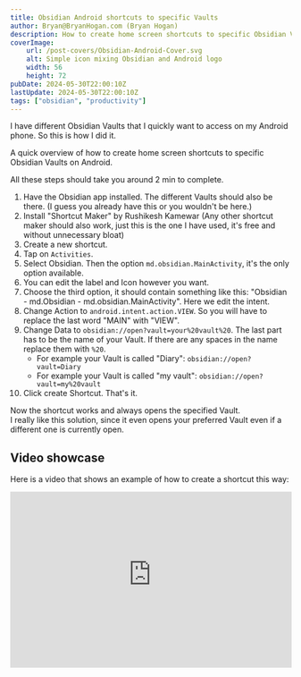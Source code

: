 ```yaml
---
title: Obsidian Android shortcuts to specific Vaults
author: Bryan@BryanHogan.com (Bryan Hogan)
description: How to create home screen shortcuts to specific Obsidian Vaults on Android.
coverImage:
    url: /post-covers/Obsidian-Android-Cover.svg
    alt: Simple icon mixing Obsidian and Android logo
    width: 56
    height: 72
pubDate: 2024-05-30T22:00:10Z
lastUpdate: 2024-05-30T22:00:10Z
tags: ["obsidian", "productivity"]
---
```


I have different Obsidian Vaults that I quickly want to access on my Android phone. So this is how I did it.

A quick overview of how to create home screen shortcuts to specific Obsidian Vaults on Android.

All these steps should take you around 2 min to complete.

1. Have the Obsidian app installed. The different Vaults should also be there. (I guess you already have this or you wouldn't be here.)
2. Install "Shortcut Maker" by Rushikesh Kamewar (Any other shortcut maker should also work, just this is the one I have used, it's free and without unnecessary bloat)
3. Create a new shortcut.
4. Tap on `Activities`.
5. Select Obsidian. Then the option `md.obsidian.MainActivity`, it's the only option available.
6. You can edit the label and Icon however you want.
7. Choose the third option, it should contain something like this: "Obsidian - md.Obsidian - md.obsidian.MainActivity". Here we edit the intent.
8. Change Action to `android.intent.action.VIEW`. So you will have to replace the last word "MAIN" with "VIEW".
9. Change Data to `obsidian://open?vault=your%20vault%20`. The last part has to be the name of your Vault. If there are any spaces in the name replace them with `%20`.
   - For example your Vault is called "Diary": `obsidian://open?vault=Diary`
   - For example your Vault is called "my vault": `obsidian://open?vault=my%20vault`
10. Click create Shortcut. That's it.

Now the shortcut works and always opens the specified Vault.  
I really like this solution, since it even opens your preferred Vault even if a different one is currently open.

## Video showcase

Here is a video that shows an example of how to create a shortcut this way:

<iframe width="100%" height="315" src="https://www.youtube-nocookie.com/embed/NRtVAFfqoyg?si=ic2dxbat_Hq4GhHi" title="YouTube video player" frameborder="0" allow="accelerometer; encrypted-media; gyroscope; picture-in-picture" referrerpolicy="strict-origin-when-cross-origin" allowfullscreen></iframe>
